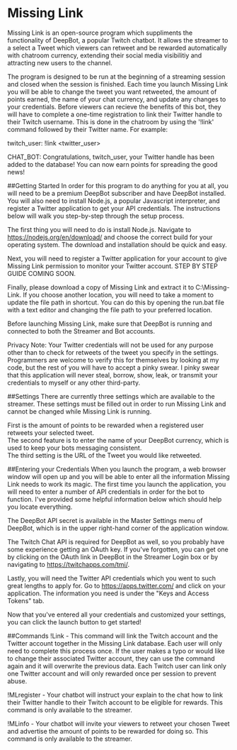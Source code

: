 # Missing Link
Missing Link is an open-source program which suppliments the functionality of DeepBot, a popular Twitch chatbot.  It allows the streamer to a select a Tweet which viewers can retweet and be rewarded automatically with chatroom currency, extending their social media visibilitiy and attracting new users to the channel.  

The program is designed to be run at the beginning of a streaming session and closed when the session is finished.  Each time you launch Missing Link you will be able to change the tweet you want retweeted, the amount of points earned, the name of your chat currency, and update any changes to your credentials.  Before viewers can recieve the benefits of this bot, they will have to complete a one-time registration to link their Twitter handle to their Twitch username.  This is done in the chatroom by using the '!link' command followed by their Twitter name.  For example:

twitch_user: !link <twitter_user>

CHAT_BOT: Congratulations, twitch_user, your Twitter handle has been added to the database! You can now earn points for spreading the good news!

##Getting Started
In order for this program to do anything for you at all, you will need to be a premium DeepBot subscriber and have DeepBot installed.  You will also need to install Node.js, a popular Javascript interpreter, and register a Twitter application to get your API credentials.  The instructions below will walk you step-by-step through the setup process.

The first thing you will need to do is install Node.js.  Navigate to https://nodejs.org/en/download/ and choose the correct build for your operating system.  The download and installation should be quick and easy.

Next, you will need to register a Twitter application for your account to give Missing Link permission to monitor your Twitter account.  STEP BY STEP GUIDE COMING SOON.

Finally, please download a copy of Missing Link and extract it to C:\Missing-Link.  If you choose another location, you will need to take a moment to update the file path in shortcut.  You can do this by opening the run.bat file with a text editor and changing the file path to your preferred location.

Before launching Missing Link, make sure that DeepBot is running and connected to both the Streamer and Bot accounts.

Privacy Note:  Your Twitter credentials will not be used for any purpose other than to check for retweets of the tweet you specify in the settings.  Programmers are welcome to verify this for themselves by looking at my code, but the rest of you will have to accept a pinky swear.  I pinky swear that this application will never steal, borrow, show, leak, or transmit your credentials to myself or any other third-party.

##Settings
There are currently three settings which are available to the streamer.  These settings must be filled out in order to run Missing Link and cannot be changed while Missing Link is running.  

First is the amount of points to be rewarded when a registered user retweets your selected tweet.  
The second feature is to enter the name of your DeepBot currency, which is used to keep your bots messaging consistent.  
The third setting is the URL of the Tweet you would like retweeted.

##Entering your Credentials
When you launch the program, a web browser window will open up and you will be able to enter all the information Missing Link needs to work its magic.  The first time you launch the application, you will need to enter a number of API credentials in order for the bot to function.  I've provided some helpful information below which should help you locate everything.

The DeepBot API secret is available in the Master Settings menu of DeepBot, which is in the upper right-hand corner of the application window.

The Twitch Chat API is required for DeepBot as well, so you probably have some experience getting an OAuth key.  If you've forgotten, you can get one by clicking on the OAuth link in DeepBot in the Streamer Login box or by navigating to https://twitchapps.com/tmi/.

Lastly, you will need the Twitter API credentials which you went to such great lengths to apply for.  Go to https://apps.twitter.com/ and click on your application.  The information you need is under the "Keys and Access Tokens" tab.

Now that you've entered all your credentials and customized your settings, you can click the launch button to get started!

##Commands
!Link <twittername> - This command will link the Twitch account and the Twitter account together in the Missing Link database.  Each user will only need to complete this process once.  If the user makes a typo or would like to change their associated Twitter account, they can use the command again and it will overwrite the previous data.  Each Twitch user can link only one Twitter account and will only rewarded once per session to prevent abuse.

!MLregister - Your chatbot will instruct your explain to the chat how to link their Twitter handle to their Twitch account to be eligible for rewards.  This command is only available to the streamer.

!MLinfo - Your chatbot will invite your viewers to retweet your chosen Tweet and advertise the amount of points to be rewarded for doing so.  This command is only available to the streamer.